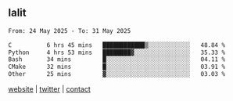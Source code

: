 ## lalit

<!--START_SECTION:waka-->

```txt
From: 24 May 2025 - To: 31 May 2025

C          6 hrs 45 mins   ████████████▒░░░░░░░░░░░░   48.84 %
Python     4 hrs 53 mins   ████████▓░░░░░░░░░░░░░░░░   35.33 %
Bash       34 mins         █░░░░░░░░░░░░░░░░░░░░░░░░   04.11 %
CMake      32 mins         █░░░░░░░░░░░░░░░░░░░░░░░░   03.91 %
Other      25 mins         ▓░░░░░░░░░░░░░░░░░░░░░░░░   03.03 %
```

<!--END_SECTION:waka-->

[website](https://lalit.sh) | [twitter](https://x.com/@lalitcodes) | [contact](https://lalit.sh/contact)
